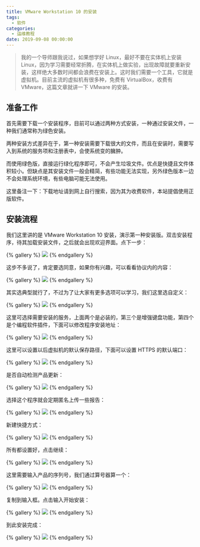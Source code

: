 ```yaml
---
title: VMware Workstation 10 的安装
tags:
  - 软件
categories:
  - 运维教程
date: 2019-09-08 00:00:00
---
```


> 我的一个导师跟我说过，如果想学好 Linux，最好不要在实体机上安装 Linux，因为学习需要经常折腾，在实体机上做实验，出现故障就要重新安装，这样绝大多数时间都会浪费在安装上。这时我们需要一个工具，它就是虚拟机。目前主流的虚拟机有很多种，免费有 VirtualBox，收费有 VMware，这篇文章就讲一下 VMware 的安装。

<!-- more -->

## 准备工作

首先需要下载一个安装程序，目前可以通过两种方式安装，一种通过安装文件，一种我们通常称为绿色安装。

两种安装方式差异在于，第一种安装需要下载很大的文件，而且在安装时，需要写入到系统的服务项和注册表中，会使系统变的臃肿。

而使用绿色版，直接运行绿化程序即可，不会产生垃圾文件。优点是快捷且文件体积较小。但缺点是其安装文件一般会精简，有些功能无法实现，另外绿色版本一边不会处理系统环境，有些电脑可能无法使用。

这里备注一下：下载地址请到网上自行搜索，因为其为收费软件，本站提倡使用正版软件。

## 安装流程

我们这里讲的是 VMware Workstation 10 安装，演示第一种安装版。双击安装程序，待其加载安装文件，之后就会出现欢迎界面。点下一步：

{% gallery %}
![](https://cdn.dusays.com/2019/09/61-1.jpg/1)
{% endgallery %}

这步不多说了，肯定要选同意，如果你有兴趣，可以看看协议内的内容：

{% gallery %}
![](https://cdn.dusays.com/2019/09/61-2.jpg/1)
{% endgallery %}

其实选典型就行了，不过为了让大家有更多选项可以学习，我们这里选自定义：

{% gallery %}
![](https://cdn.dusays.com/2019/09/61-3.jpg/1)
{% endgallery %}

这里可选择需要安装的服务，上面两个是必装的，第三个是增强键盘功能，第四个是个编程软件插件，下面可以修改程序安装地址：

{% gallery %}
![](https://cdn.dusays.com/2019/09/61-4.jpg/1)
{% endgallery %}

这里可以设置以后虚拟机的默认保存路径，下面可以设置 HTTPS 的默认端口：

{% gallery %}
![](https://cdn.dusays.com/2019/09/61-5.jpg/1)
{% endgallery %}

是否自动检测产品更新：

{% gallery %}
![](https://cdn.dusays.com/2019/09/61-6.jpg/1)
{% endgallery %}

选择这个程序就会定期匿名上传一些报告：

{% gallery %}
![](https://cdn.dusays.com/2019/09/61-7.jpg/1)
{% endgallery %}

新建快捷方式：

{% gallery %}
![](https://cdn.dusays.com/2019/09/61-8.jpg/1)
{% endgallery %}

所有都设置好，点击继续：

{% gallery %}
![](https://cdn.dusays.com/2019/09/61-9.jpg/1)
{% endgallery %}

这里需要输入产品的序列号，我们通过算号器算一个：

{% gallery %}
![](https://cdn.dusays.com/2019/09/61-10.jpg/1)
{% endgallery %}

复制到输入框。点击输入开始安装：

{% gallery %}
![](https://cdn.dusays.com/2019/09/61-11.jpg/1)
{% endgallery %}

到此安装完成：

{% gallery %}
![](https://cdn.dusays.com/2019/09/61-12.jpg/1)
{% endgallery %}